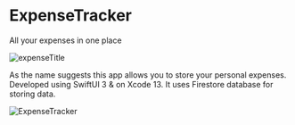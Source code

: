 # ExpenseTracker
All your expenses in one place

![expenseTitle](https://user-images.githubusercontent.com/33275034/199786630-6a249a76-48b1-4efd-a0cb-ebe292516440.png)

As the name suggests this app allows you to store your personal expenses.
Developed using SwiftUI 3 & on Xcode 13.
It uses Firestore database for storing data.


![ExpenseTracker](https://user-images.githubusercontent.com/33275034/200018669-ad81f34f-5e9b-4553-b2e6-7cca8fd3c08b.png)
